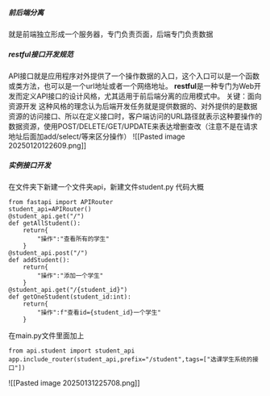 ##### 前后端分离
就是前端独立形成一个服务器，专门负责页面，后端专门负责数据

##### restful接口开发规范
API接口就是应用程序对外提供了一个操作数据的入口，这个入口可以是一个函数或类方法，也可以是一个url地址或者一个网络地址。
**restful**是一种专门为Web开发而定义API接口的设计风格，尤其适用于前后端分离的应用模式中。
关键：面向资源开发
这种风格的理念认为后端开发任务就是提供数据的、对外提供的是数据资源的访问接口、所以在定义接口时，客户端访问的URL路径就表示这种要操作的数据资源，使用POST/DELETE/GET/UPDATE来表达增删查改（注意不是在请求地址后面加add/select/等来区分操作）
![[Pasted image 20250120122609.png]]

##### 实例接口开发
在文件夹下新建一个文件夹api，新建文件student.py
代码大概
```
from fastapi import APIRouter
student_api=APIRouter()
@student_api.get("/")
def getAllStudent():
    return{
        "操作":"查看所有的学生"
    }
@student_api.post("/")
def addStudent():
    return{
        "操作":"添加一个学生"
    }
@student_api.get("/{student_id}")
def getOneStudent(student_id:int):
    return{
        "操作":f"查看id={student_id}一个学生"
    }
```
在main.py文件里面加上
```
from api.student import student_api
app.include_router(student_api,prefix="/student",tags=["选课学生系统的接口"])
```
![[Pasted image 20250131225708.png]]